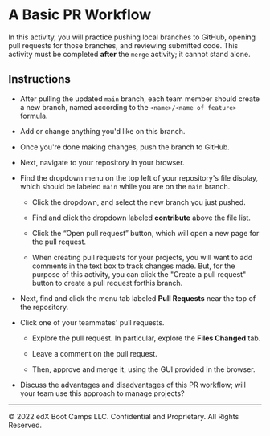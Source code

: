 # A Basic PR Workflow

In this activity, you will practice pushing local branches to GitHub, opening pull requests for those branches, and reviewing submitted code. This activity must be completed **after** the `merge` activity; it cannot stand alone.

## Instructions

* After pulling the updated `main` branch, each team member should create a new branch, named according to the `<name>/<name of feature>` formula.

* Add or change anything you'd like on this branch.

* Once you're done making changes, push the branch to GitHub.

* Next, navigate to your repository in your browser.

* Find the dropdown menu on the top left of your repository's file display, which should be labeled `main` while you are on the `main` branch.

  * Click the dropdown, and select the new branch you just pushed.

  * Find and click the dropdown labeled **contribute** above the file list.

  * Click the “Open pull request” button, which will open a new page for the pull request.

  * When creating pull requests for your projects, you will want to add comments in the text box to track changes made. But, for the purpose of this activity, you can click the "Create a pull request" button to create a pull request forthis branch.

* Next, find and click the menu tab labeled **Pull Requests** near the top of the repository.

* Click one of your teammates' pull requests.

  * Explore the pull request. In particular, explore the **Files Changed** tab.

  * Leave a comment on the pull request.

  * Then, approve and merge it, using the GUI provided in the browser.

* Discuss the advantages and disadvantages of this PR workflow; will your team use this approach to manage projects?

- - -

© 2022 edX Boot Camps LLC. Confidential and Proprietary. All Rights Reserved.
